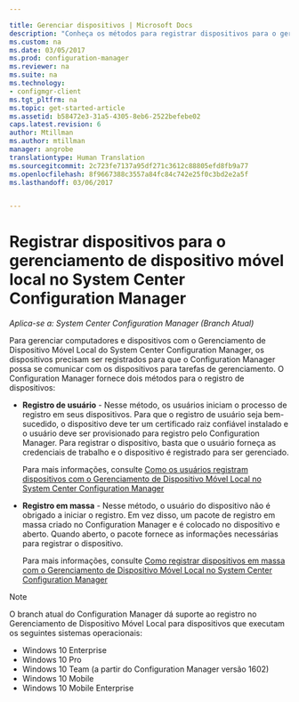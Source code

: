 ```yaml
---

title: Gerenciar dispositivos | Microsoft Docs
description: "Conheça os métodos para registrar dispositivos para o gerenciamento de dispositivo móvel local no System Center Configuration Manager."
ms.custom: na
ms.date: 03/05/2017
ms.prod: configuration-manager
ms.reviewer: na
ms.suite: na
ms.technology:
- configmgr-client
ms.tgt_pltfrm: na
ms.topic: get-started-article
ms.assetid: b58472e3-31a5-4305-8eb6-2522befebe02
caps.latest.revision: 6
author: Mtillman
ms.author: mtillman
manager: angrobe
translationtype: Human Translation
ms.sourcegitcommit: 2c723fe7137a95df271c3612c88805efd8fb9a77
ms.openlocfilehash: 8f9667388c3557a84fc84c742e25f0c3bd2e2a5f
ms.lasthandoff: 03/06/2017


---
```

# <a name="enroll-devices-for-on-premises-mobile-device-management-in-system-center-configuration-manager"></a>Registrar dispositivos para o gerenciamento de dispositivo móvel local no System Center Configuration Manager

*Aplica-se a: System Center Configuration Manager (Branch Atual)*

Para gerenciar computadores e dispositivos com o Gerenciamento de Dispositivo Móvel Local do System Center Configuration Manager, os dispositivos precisam ser registrados para que o Configuration Manager possa se comunicar com os dispositivos para tarefas de gerenciamento. O Configuration Manager fornece dois métodos para o registro de dispositivos:  

-   **Registro de usuário** - Nesse método, os usuários iniciam o processo de registro em seus dispositivos. Para que o registro de usuário seja bem-sucedido, o dispositivo deve ter um certificado raiz confiável instalado e o usuário deve ser provisionado para registro pelo Configuration Manager.  Para registrar o dispositivo, basta que o usuário forneça as credenciais de trabalho e o dispositivo é registrado para ser gerenciado.  

     Para mais informações, consulte [Como os usuários registram dispositivos com o Gerenciamento de Dispositivo Móvel Local no System Center Configuration Manager](../../mdm/deploy-use/user-enroll-devices-on-premises-mdm.md)  

-   **Registro em massa** - Nesse método, o usuário do dispositivo não é obrigado a iniciar o registro. Em vez disso, um pacote de registro em massa criado no Configuration Manager e é colocado no dispositivo e aberto. Quando aberto, o pacote fornece as informações necessárias para registrar o dispositivo.  

     Para mais informações, consulte [Como registrar dispositivos em massa com o Gerenciamento de Dispositivo Móvel Local no System Center Configuration Manager](../../mdm/deploy-use/bulk-enroll-devices-on-premises-mdm.md)  

 > [!NOTE]  
>  O branch atual do Configuration Manager dá suporte ao registro no Gerenciamento de Dispositivo Móvel Local para dispositivos que executam os seguintes sistemas operacionais:  
>   
>  -   Windows 10 Enterprise  
> -   Windows 10 Pro  
> -   Windows 10 Team \(a partir do Configuration Manager versão 1602\)  
> -   Windows 10 Mobile  
> -   Windows 10 Mobile Enterprise   

